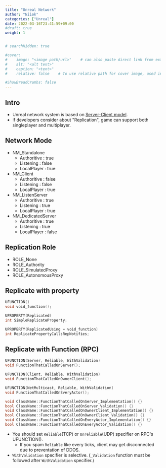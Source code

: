 ```yaml
---
title: "Unreal Network"
author: "Niiok"
categories: ["Unreal"]
date: 2022-03-16T23:41:59+09:00
#draft: true
weight: 1


# searchHidden: true

#cover:
#    image: "<image path/url>"    # can also paste direct link from external site
#    alt: "<alt text>"
#    caption: "<text>"
#    relative: false 	# To use relative path for cover image, used in hugo Page-bundles

#ShowBreadCrumbs: false
---
```



## Intro
- Unreal network system is based on [Server-Client model](https://docs.unrealengine.com/InteractiveExperiences/Networking/Server/).
- If developers consider about "Replication", game can support both singleplayer and multiplayer.


## Network Mode
- NM_Standalone
  - Authoritive : true
  - Listening : false
  - LocalPlayer : true
- NM_Client
  - Authoritive : false
  - Listening : false
  - LocalPlayer : true
- NM_ListenServer
  - Authoritive : true
  - Listening : true
  - LocalPlayer : true
- NM_DedicatedServer
  - Authoritive : true
  - Listening : true
  - LocalPlayer : false


## Replication Role
- ROLE_None
- ROLE_Authority
- ROLE_SimulatedProxy
- ROLE_AutonomousProxy


## Replicate with property
``` C++
UFUNCTION()
void void_function();

UPROPERTY(Replicated)
int SimpleReplicateProperty;

UPROPERTY(ReplicatedUsing = void_function)
int ReplicatePropertyCallsRepNotifies;
```

## Replicate with Function (RPC)
``` C++
UFUNCTION(Server, Reliable, WithValidation)
void FunctionThatCalledOnServer();

UFUNCTION(Client, Reliable, WithValidation)
void FunctionThatCalledOnOwnerClient();

UFUNCTION(NetMulticast, Reliable, WithValidation)
void FunctionThatCalledOnEveryActor();

void ClassName::FunctionThatCalledOnServer_Implementation() {}
bool ClassName::FunctionThatCalledOnServer_Validation() {}
void ClassName::FunctionThatCalledOnOwnerClient_Implementation() {}
bool ClassName::FunctionThatCalledOnOwnerClient_Validation() {}
void ClassName::FunctionThatCalledOnEveryActor_Implementation() {}
bool ClassName::FunctionThatCalledOnEveryActor_Validation() {}
```
- You should set `Reliable`(TCP) or `Unreliable`(UDP) specifier on RPC's UFUNCTION().
  - If you spam `Reliable` like every ticks, client may get disconnected due to preventation of DDOS.
- `WithValidation` specifier is selective. (`_Validation` function must be followed after `WithValidation` specifier.)
